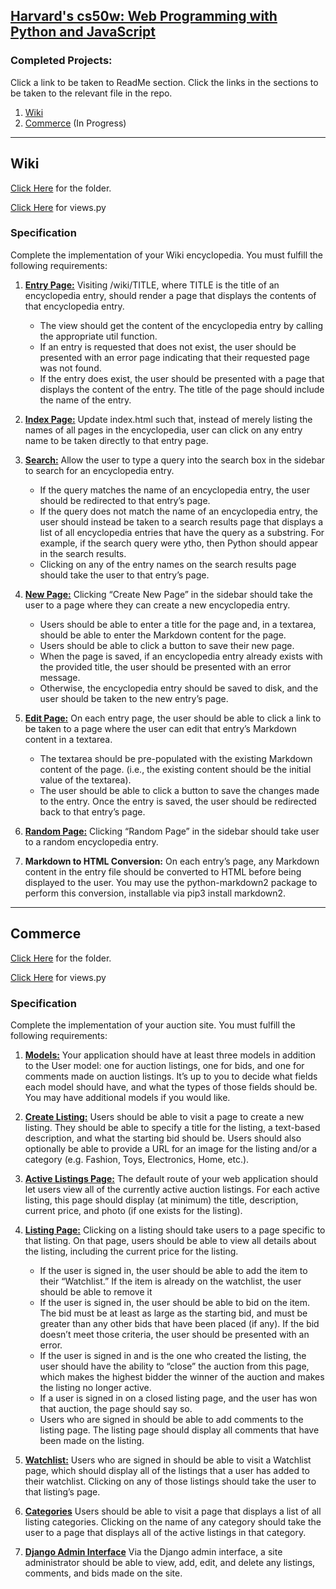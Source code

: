 ## [Harvard's cs50w: Web Programming with Python and JavaScript](https://cs50.harvard.edu/web/2020/)

### Completed Projects:
Click a link to be taken to ReadMe section. Click the links in the sections to be taken to the relevant file in the repo.

1. [Wiki](https://github.com/Fibrodysplasia/cs50w#wiki)
2. [Commerce](https://github.com/Fibrodysplasia/cs50w#commerce) (In Progress)

***

## Wiki 
[Click Here](https://github.com/Fibrodysplasia/cs50w/tree/main/wiki) for the folder.


[Click Here](https://github.com/Fibrodysplasia/cs50w/blob/main/wiki/encyclopedia/urls.py) for views.py


### Specification
Complete the implementation of your Wiki encyclopedia. You must fulfill the following requirements:

1. [**Entry Page:**](https://github.com/Fibrodysplasia/cs50w/blob/main/wiki/encyclopedia/templates/encyclopedia/entry.html) Visiting /wiki/TITLE, where TITLE is the title of an encyclopedia entry, should render a page that displays the contents of that encyclopedia entry.
    * The view should get the content of the encyclopedia entry by calling the appropriate util function.
    * If an entry is requested that does not exist, the user should be presented with an error page indicating that their requested page was not found.
    * If the entry does exist, the user should be presented with a page that displays the content of the entry. The title of the page should include the name of the entry.

2. [**Index Page:**](https://github.com/Fibrodysplasia/cs50w/blob/main/wiki/encyclopedia/templates/encyclopedia/index.html) Update index.html such that, instead of merely listing the names of all pages in the encyclopedia, user can click on any entry name to be taken directly to that entry page.

3. [**Search:**](https://github.com/Fibrodysplasia/cs50w/blob/main/wiki/encyclopedia/templates/encyclopedia/search.html) Allow the user to type a query into the search box in the sidebar to search for an encyclopedia entry.
    * If the query matches the name of an encyclopedia entry, the user should be redirected to that entry’s page.
    * If the query does not match the name of an encyclopedia entry, the user should instead be taken to a search results page that displays a list of all encyclopedia entries that have the query as a substring. For example, if the search query were ytho, then Python should appear in the search results.
    * Clicking on any of the entry names on the search results page should take the user to that entry’s page.

4. [**New Page:**](https://github.com/Fibrodysplasia/cs50w/blob/main/wiki/encyclopedia/templates/encyclopedia/create.html) Clicking “Create New Page” in the sidebar should take the user to a page where they can create a new encyclopedia entry.
    * Users should be able to enter a title for the page and, in a textarea, should be able to enter the Markdown content for the page.
    * Users should be able to click a button to save their new page.
    * When the page is saved, if an encyclopedia entry already exists with the provided title, the user should be presented with an error message.
    * Otherwise, the encyclopedia entry should be saved to disk, and the user should be taken to the new entry’s page.
 5. [**Edit Page:**](https://github.com/Fibrodysplasia/cs50w/blob/main/wiki/encyclopedia/templates/encyclopedia/edit.html) On each entry page, the user should be able to click a link to be taken to a page where the user can edit that entry’s Markdown content in a textarea.
    * The textarea should be pre-populated with the existing Markdown content of the page. (i.e., the existing content should be the initial value of the textarea).
    * The user should be able to click a button to save the changes made to the entry.
Once the entry is saved, the user should be redirected back to that entry’s page.
6. [**Random Page:**](https://github.com/Fibrodysplasia/cs50w/blob/main/wiki/encyclopedia/views.py) Clicking “Random Page” in the sidebar should take user to a random encyclopedia entry.
7. **Markdown to HTML Conversion:** On each entry’s page, any Markdown content in the entry file should be converted to HTML before being displayed to the user. You may use the python-markdown2 package to perform this conversion, installable via pip3 install markdown2.

***

## Commerce 
[Click Here](https://github.com/Fibrodysplasia/cs50w/tree/main/commerce) for the folder.


[Click Here](https://github.com/Fibrodysplasia/cs50w/blob/main/commerce/auctions/views.py) for views.py


### Specification
Complete the implementation of your auction site. You must fulfill the following requirements:

1. [**Models:**](https://github.com/Fibrodysplasia/cs50w/blob/main/commerce/auctions/models.py) Your application should have at least three models in addition to the User model: one for auction listings, one for bids, and one for comments made on auction listings. It’s up to you to decide what fields each model should have, and what the types of those fields should be. You may have additional models if you would like.

2. [**Create Listing:**](https://github.com/Fibrodysplasia/cs50w/blob/main/commerce/auctions/templates/auctions/new_listing.html) Users should be able to visit a page to create a new listing. They should be able to specify a title for the listing, a text-based description, and what the starting bid should be. Users should also optionally be able to provide a URL for an image for the listing and/or a category (e.g. Fashion, Toys, Electronics, Home, etc.).

3. [**Active Listings Page:**](https://github.com/Fibrodysplasia/cs50w/blob/main/commerce/auctions/templates/auctions/index.html) The default route of your web application should let users view all of the currently active auction listings. For each active listing, this page should display (at minimum) the title, description, current price, and photo (if one exists for the listing).

4. [**Listing Page:**](https://github.com/Fibrodysplasia/cs50w/blob/main/commerce/auctions/templates/auctions/listing.html) Clicking on a listing should take users to a page specific to that listing. On that page, users should be able to view all details about the listing, including the current price for the listing.
    * If the user is signed in, the user should be able to add the item to their “Watchlist.” If the item is already on the watchlist, the user should be able to remove it
    * If the user is signed in, the user should be able to bid on the item. The bid must be at least as large as the starting bid, and must be greater than any other bids that have been placed (if any). If the bid doesn’t meet those criteria, the user should be presented with an error.
    * If the user is signed in and is the one who created the listing, the user should have the ability to “close” the auction from this page, which makes the highest bidder the winner of the auction and makes the listing no longer active.
    * If a user is signed in on a closed listing page, and the user has won that auction, the page should say so.
    * Users who are signed in should be able to add comments to the listing page. The listing page should display all comments that have been made on the listing.

5. [**Watchlist:**](https://github.com/Fibrodysplasia/cs50w/blob/main/commerce/auctions/templates/auctions/watchlist.html) Users who are signed in should be able to visit a Watchlist page, which should display all of the listings that a user has added to their watchlist. Clicking on any of those listings should take the user to that listing’s page.

6. [**Categories**](https://github.com/Fibrodysplasia/cs50w/blob/main/commerce/auctions/templates/auctions/categories.html) Users should be able to visit a page that displays a list of all listing categories. Clicking on the name of any category should take the user to a page that displays all of the active listings in that category.

7. [**Django Admin Interface**](https://github.com/Fibrodysplasia/cs50w/blob/main/commerce/auctions/admin.py) Via the Django admin interface, a site administrator should be able to view, add, edit, and delete any listings, comments, and bids made on the site.
